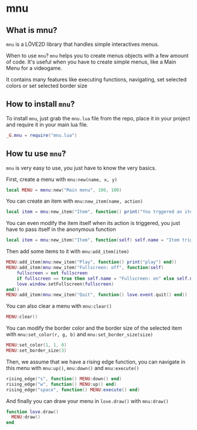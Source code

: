# mnu

## What is mnu?
`mnu` is a LÖVE2D library that handles simple interactives menus.

When to use `mnu`?
`mnu` helps you to create menus objects with a few amount of code.
It's useful when you have to create simple menus, like a Main Menu for a videogame.

It contains many features like executing functions, navigating, set selected colors or set selected border size

## How to install `mnu`?
To install `mnu`, just grab the `mnu.lua` file from the repo, place it in your project and require it in your main lua file.

```lua
_G.mnu = require("mnu.lua")
```

## How tu use `mnu`?
`mnu` is very easy to use, you just have to know the very basics.

First, create a menu with `mnu:new(name, x, y)`
```lua
local MENU = menu:new("Main menu", 100, 100)
```

You can create an item with `mnu:new_item(name, action)`
```lua
local item = mnu:new_item("Item", function() print("You trggered an item") end)
```

You can even modify the item itself when its action is triggered, you just have to pass itself in the anonymous function
```lua
local item = mnu:new_item("Item", function(self) self.name = "Item triggered" end)
```

Then add some items to it with `mnu:add_item(item)`
```lua
MENU:add_item(mnu:new_item("Play", function() print("play") end))
MENU:add_item(mnu:new_item("Fullscreen: off", function(self)
    fullscreen = not fullscreen
    if fullscreen == true then self.name = "Fullscreen: on" else self.name = "Fullscreen: off" end
    love.window.setFullscreen(fullscreen)
end))
MENU:add_item(mnu:new_item("Quit", function() love.event.quit() end))
```

You can also clear a menu with `mnu:clear()`
```lua
MENU:clear()
```

You can modify the border color and the border size of the selected item with `mnu:set_color(r, g, b)` and `mnu:set_border_size(size)`
```lua
MENU:set_color(1, 1, 0)
MENU:set_border_size(3)
```

Then, we assume that we have a rising edge function, you can navigate in this menu with `mnu:up()`, `mnu:down()` and `mnu:execute()`
```lua
rising_edge("s", function() MENU:down() end)
rising_edge("w", function() MENU:up() end)
rising_edge("space", function() MENU:execute() end)
```

And finally you can draw your menu in `love.draw()` with `mnu:draw()`
```lua
function love.draw()
  MENU:draw()
end
```
